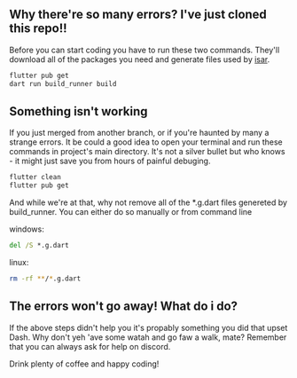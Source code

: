 ## Why there're so many errors? I've just cloned this repo!!

Before you can start coding you have to run these two commands. They'll download all of the packages you need and generate files used by [isar](https://isar.dev/tutorials/quickstart.html#_3-run-code-generator).

```bash
flutter pub get
dart run build_runner build
```

## Something isn't working

If you just merged from another branch, or if you're haunted by many a strange errors. It be could a good idea to open your terminal and run these commands in project's main directory. It's not a silver bullet but who knows - it might just save you from hours of painful debuging.

```bash
flutter clean
flutter pub get
```

And while we're at that, why not remove all of the *.g.dart files genereted by build_runner. You can either do so manually or from command line

windows:
```cmd
del /S *.g.dart
```

linux:
```bash
rm -rf **/*.g.dart
```


## The errors won't go away! What do i do?

If the above steps didn't help you it's propably something you did that upset Dash. Why don't yeh 'ave some watah and go faw a walk, mate? Remember that you can always ask for help on discord.


Drink plenty of coffee and happy coding!
